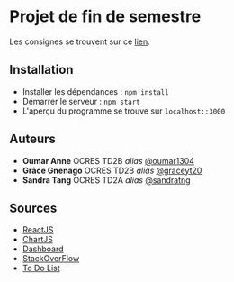 # Projet de fin de semestre

Les consignes se trouvent sur ce [lien](https://github.com/sandratng/PROJECT_WEB_OCRES/blob/master/Projet%20Dashboard.pdf).

## Installation

* Installer les dépendances : ``npm install``
* Démarrer le serveur : ``npm start``
* L'aperçu du programme se trouve sur ``localhost::3000``

## Auteurs

* **Oumar Anne** OCRES TD2B _alias_ [@oumar1304](https://github.com/oumar1304)
* **Grâce Gnenago** OCRES TD2B _alias_ [@graceyt20](https://github.com/graceyt20)
* **Sandra Tang** OCRES TD2A _alias_ [@sandratng](https://github.com/sandratng)

## Sources

* [ReactJS](https://fr.reactjs.org/)
* [ChartJS](https://www.chartjs.org/)
* [Dashboard](https://github.com/devias-io/react-material-dashboard)
* [StackOverFlow](https://stackoverflow.com/)
* [To Do List](https://github.com/mastro-elfo/todo-react/tree/master/src/components?fbclid=IwAR2X7iibO8F8qE12FEjRhqcEoJIg26hK86wzP9Le2LduTlDAV-34qRvcI7Y)




